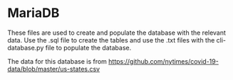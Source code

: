 # MariaDB

These files are used to create and populate the database with the relevant
data. Use the .sql file to create the tables and use the .txt files with
the cli-database.py file to populate the database.

The data for this database is from <https://github.com/nytimes/covid-19-data/blob/master/us-states.csv>
